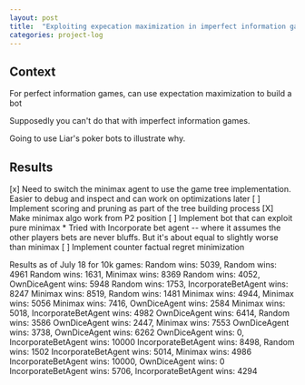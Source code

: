 ```yaml
---
layout: post
title:  "Exploiting expecation maximization in imperfect information games"
categories: project-log
---
```


## Context

For perfect information games, can use expectation maximization to build a bot

Supposedly you can't do that with imperfect information games.

Going to use Liar's poker bots to illustrate why.

## Results

[x] Need to switch the minimax agent to use the game tree implementation.
    Easier to debug and inspect and can work on optimizations later
[ ] Implement scoring and pruning as part of the tree building process
[X] Make minimax algo work from P2 position
[ ] Implement bot that can exploit pure minimax
    * Tried with Incorporate bet agent -- where it assumes the other players bets are never bluffs. But it's about equal to slightly worse than minimax
[ ] Implement counter factual regret minimization


Results as of July 18 for 10k games:
Random wins: 5039,  Random wins: 4961
Random wins: 1631,  Minimax wins: 8369
Random wins: 4052,  OwnDiceAgent wins: 5948
Random wins: 1753,  IncorporateBetAgent wins: 8247
Minimax wins: 8519,  Random wins: 1481
Minimax wins: 4944,  Minimax wins: 5056
Minimax wins: 7416,  OwnDiceAgent wins: 2584
Minimax wins: 5018,  IncorporateBetAgent wins: 4982
OwnDiceAgent wins: 6414,  Random wins: 3586
OwnDiceAgent wins: 2447,  Minimax wins: 7553
OwnDiceAgent wins: 3738,  OwnDiceAgent wins: 6262
OwnDiceAgent wins: 0,  IncorporateBetAgent wins: 10000
IncorporateBetAgent wins: 8498,  Random wins: 1502
IncorporateBetAgent wins: 5014,  Minimax wins: 4986
IncorporateBetAgent wins: 10000,  OwnDiceAgent wins: 0
IncorporateBetAgent wins: 5706,  IncorporateBetAgent wins: 4294